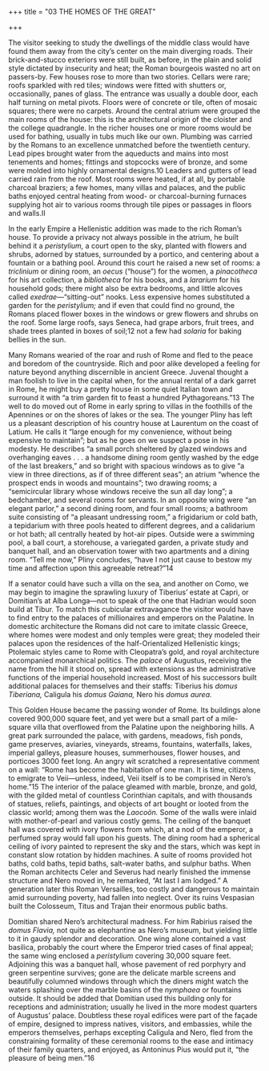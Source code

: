 +++
title = "03 THE HOMES OF THE GREAT"

+++

The visitor seeking to study the dwellings of the middle class would have found them away from the city’s center on the main diverging roads. Their brick-and-stucco exteriors were still built, as before, in the plain and solid style dictated by insecurity and heat; the Roman bourgeois wasted no art on passers-by. Few houses rose to more than two stories. Cellars were rare; roofs sparkled with red tiles; windows were fitted with shutters or, occasionally, panes of glass. The entrance was usually a double door, each half turning on metal pivots. Floors were of concrete or tile, often of mosaic squares; there were no carpets. Around the central atrium were grouped the main rooms of the house: this is the architectural origin of the cloister and the college quadrangle. In the richer houses one or more rooms would be used for bathing, usually in tubs much like our own. Plumbing was carried by the Romans to an excellence unmatched before the twentieth century. Lead pipes brought water from the aqueducts and mains into most tenements and homes; fittings and stopcocks were of bronze, and some were molded into highly ornamental designs.10 Leaders and gutters of lead carried rain from the roof. Most rooms were heated, if at all, by portable charcoal braziers; a few homes, many villas and palaces, and the public baths enjoyed central heating from wood- or charcoal-burning furnaces supplying hot air to various rooms through tile pipes or passages in floors and walls.II

In the early Empire a Hellenistic addition was made to the rich Roman’s house. To provide a privacy not always possible in the atrium, he built behind it a *peristylium,* a court open to the sky, planted with flowers and shrubs, adorned by statues, surrounded by a portico, and centering about a fountain or a bathing pool. Around this court he raised a new set of rooms: a *triclinium* or dining room, an *oecus* \(“house”\) for the women, a *pinacotheca* for his art collection, a *bibliotheca* for his books, and a *lararium* for his household gods; there might also be extra bedrooms, and little alcoves called *exedrae*—“sitting-out” nooks. Less expensive homes substituted a garden for the *peristylium;* and if even that could find no ground, the Romans placed flower boxes in the windows or grew flowers and shrubs on the roof. Some large roofs, says Seneca, had grape arbors, fruit trees, and shade trees planted in boxes of soil;12 not a few had *solaria* for baking bellies in the sun.

Many Romans wearied of the roar and rush of Rome and fled to the peace and boredom of the countryside. Rich and poor alike developed a feeling for nature beyond anything discernible in ancient Greece. Juvenal thought a man foolish to live in the capital when, for the annual rental of a dark garret in Rome, he might buy a pretty house in some quiet Italian town and surround it with “a trim garden fit to feast a hundred Pythagoreans.”13 The well to do moved out of Rome in early spring to villas in the foothills of the Apennines or on the shores of lakes or the sea. The younger Pliny has left us a pleasant description of his country house at Laurentum on the coast of Latium. He calls it “large enough for my convenience, without being expensive to maintain”; but as he goes on we suspect a pose in his modesty. He describes “a small porch sheltered by glazed windows and overhanging eaves . . . a handsome dining room gently washed by the edge of the last breakers,” and so bright with spacious windows as to give “a view in three directions, as if of three different seas”; an atrium “whence the prospect ends in woods and mountains”; two drawing rooms; a “semicircular library whose windows receive the sun all day long”; a bedchamber, and several rooms for servants. In an opposite wing were “an elegant parlor,” a second dining room, and four small rooms; a bathroom suite consisting of “a pleasant undressing room,” a frigidarium or cold bath, a tepidarium with three pools heated to different degrees, and a calidarium or hot bath; all centrally heated by hot-air pipes. Outside were a swimming pool, a ball court, a storehouse, a variegated garden, a private study and banquet hall, and an observation tower with two apartments and a dining room. “Tell me now,” Pliny concludes, “have I not just cause to bestow my time and affection upon this agreeable retreat?”14

If a senator could have such a villa on the sea, and another on Como, we may begin to imagine the sprawling luxury of Tiberius’ estate at Capri, or Domitian’s at Alba Longa—not to speak of the one that Hadrian would soon build at Tibur. To match this cubicular extravagance the visitor would have to find entry to the palaces of millionaires and emperors on the Palatine. In domestic architecture the Romans did not care to imitate classic Greece, where homes were modest and only temples were great; they modeled their palaces upon the residences of the half-Orientalized Hellenistic kings; Ptolemaic styles came to Rome with Cleopatra’s gold, and royal architecture accompanied monarchical politics. The *palace* of Augustus, receiving the name from the hill it stood on, spread with extensions as the administrative functions of the imperial household increased. Most of his successors built additional palaces for themselves and their staffs: Tiberius his *domus Tiberiana,* Caligula his *domus Gaiana,* Nero his *domus aurea.*

This Golden House became the passing wonder of Rome. Its buildings alone covered 900,000 square feet, and yet were but a small part of a mile-square villa that overflowed from the Palatine upon the neighboring hills. A great park surrounded the palace, with gardens, meadows, fish ponds, game preserves, aviaries, vineyards, streams, fountains, waterfalls, lakes, imperial galleys, pleasure houses, summerhouses, flower houses, and porticoes 3000 feet long. An angry wit scratched a representative comment on a wall: “Rome has become the habitation of one man. It is time, citizens, to emigrate to Veii—unless, indeed, Veii itself is to be comprised in Nero’s home.”15 The interior of the palace gleamed with marble, bronze, and gold, with the gilded metal of countless Corinthian capitals, and with thousands of statues, reliefs, paintings, and objects of art bought or looted from the classic world; among them was the *Laocoön.* Some of the walls were inlaid with mother-of-pearl and various costly gems. The ceiling of the banquet hall was covered with ivory flowers from which, at a nod of the emperor, a perfumed spray would fall upon his guests. The dining room had a spherical ceiling of ivory painted to represent the sky and the stars, which was kept in constant slow rotation by hidden machines. A suite of rooms provided hot baths, cold baths, tepid baths, salt-water baths, and sulphur baths. When the Roman architects Celer and Severus had nearly finished the immense structure and Nero moved in, he remarked, “At last I am lodged.” A generation later this Roman Versailles, too costly and dangerous to maintain amid surrounding poverty, had fallen into neglect. Over its ruins Vespasian built the Colosseum, Titus and Trajan their enormous public baths.

Domitian shared Nero’s architectural madness. For him Rabirius raised the *domus Flavia,* not quite as elephantine as Nero’s museum, but yielding little to it in gaudy splendor and decoration. One wing alone contained a vast basilica, probably the court where the Emperor tried cases of final appeal; the same wing enclosed a *peristylium* covering 30,000 square feet. Adjoining this was a banquet hall, whose pavement of red porphyry and green serpentine survives; gone are the delicate marble screens and beautifully columned windows through which the diners might watch the waters splashing over the marble basins of the *nymphaea* or fountains outside. It should be added that Domitian used this building only for receptions and administration; usually he lived in the more modest quarters of Augustus’ palace. Doubtless these royal edifices were part of the façade of empire, designed to impress natives, visitors, and embassies, while the emperors themselves, perhaps excepting Caligula and Nero, fled from the constraining formality of these ceremonial rooms to the ease and intimacy of their family quarters, and enjoyed, as Antoninus Pius would put it, “the pleasure of being men.”16


